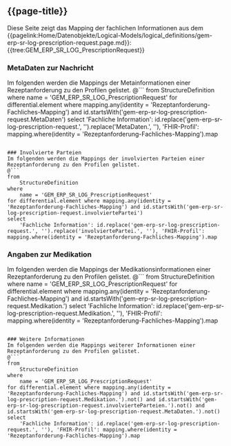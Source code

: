 ## {{page-title}}

Diese Seite zeigt das Mapping der fachlichen Informationen aus dem {{pagelink:Home/Datenobjekte/Logical-Models/logical_definitions/gem-erp-sr-log-prescription-request.page.md}}: {{tree:GEM_ERP_SR_LOG_PrescriptionRequest}}

### MetaDaten zur Nachricht
Im folgenden werden die Mappings der Metainformationen einer Rezeptanforderung zu den Profilen gelistet.
@```
from
	StructureDefinition
where
	name = 'GEM_ERP_SR_LOG_PrescriptionRequest'
for differential.element where mapping.any(identity = 'Rezeptanforderung-Fachliches-Mapping') and id.startsWith('gem-erp-sr-log-prescription-request.MetaDaten')
select
	'Fachliche Information': id.replace('gem-erp-sr-log-prescription-request.', '').replace('MetaDaten.', ''), 'FHIR-Profil': mapping.where(identity = 'Rezeptanforderung-Fachliches-Mapping').map
```

### Involvierte Parteien
Im folgenden werden die Mappings der involvierten Parteien einer Rezeptanforderung zu den Profilen gelistet.
@```
from
	StructureDefinition
where
	name = 'GEM_ERP_SR_LOG_PrescriptionRequest'
for differential.element where mapping.any(identity = 'Rezeptanforderung-Fachliches-Mapping') and id.startsWith('gem-erp-sr-log-prescription-request.involviertePartei')
select
	'Fachliche Information': id.replace('gem-erp-sr-log-prescription-request.', '').replace('involviertePartei.', ''), 'FHIR-Profil': mapping.where(identity = 'Rezeptanforderung-Fachliches-Mapping').map
```

### Angaben zur Medikation
Im folgenden werden die Mappings der Medikationsinformationen einer Rezeptanforderung zu den Profilen gelistet.
@```
from
	StructureDefinition
where
	name = 'GEM_ERP_SR_LOG_PrescriptionRequest'
for differential.element where mapping.any(identity = 'Rezeptanforderung-Fachliches-Mapping') and id.startsWith('gem-erp-sr-log-prescription-request.Medikation.')
select
	'Fachliche Information': id.replace('gem-erp-sr-log-prescription-request.Medikation.', ''), 'FHIR-Profil': mapping.where(identity = 'Rezeptanforderung-Fachliches-Mapping').map
```

### Weitere Informationen
Im folgenden werden die Mappings weiterer Informationen einer Rezeptanforderung zu den Profilen gelistet.
@```
from
	StructureDefinition
where
	name = 'GEM_ERP_SR_LOG_PrescriptionRequest'
for differential.element where mapping.any(identity = 'Rezeptanforderung-Fachliches-Mapping') and id.startsWith('gem-erp-sr-log-prescription-request.Medikation.').not() and id.startsWith('gem-erp-sr-log-prescription-request.involvierteParteien.').not() and id.startsWith('gem-erp-sr-log-prescription-request.MetaDaten.').not()
select
	'Fachliche Information': id.replace('gem-erp-sr-log-prescription-request.', ''), 'FHIR-Profil': mapping.where(identity = 'Rezeptanforderung-Fachliches-Mapping').map
```